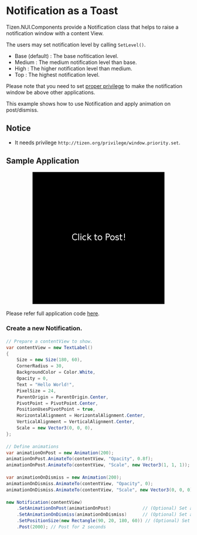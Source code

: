 # Notification as a Toast
Tizen.NUI.Components provide a Notification class that helps to raise a notification window with a content View.

The users may set notification level by calling `SetLevel()`.

* Base (default) : The base nofitication level.
* Medium : The medium notification level than base.
* High : The higher notification level than medium.
* Top : The highest notification level.

Please note that you need to set [proper privilege](http://tizen.org/privilege/window.priority.set) to make the notification window be above other applications.

This example shows how to use Notification and apply animation on post/dismiss.

## Notice
* It needs privilege `http://tizen.org/privilege/window.priority.set`.

## Sample Application
<div style="text-align:center;width:100%;"><img src="./preview/preview.gif" /></div>

Please refer full application code [here](./ComponentExample.cs).

### Create a new Notification.
```C#
// Prepare a contentView to show.
var contentView = new TextLabel()
{
    Size = new Size(180, 60),
    CornerRadius = 30,
    BackgroundColor = Color.White,
    Opacity = 0,
    Text = "Hello World!",
    PixelSize = 24,
    ParentOrigin = ParentOrigin.Center,
    PivotPoint = PivotPoint.Center,
    PositionUsesPivotPoint = true,
    HorizontalAlignment = HorizontalAlignment.Center,
    VerticalAlignment = VerticalAlignment.Center,
    Scale = new Vector3(0, 0, 0),
};

// Define animations
var animationOnPost = new Animation(200);
animationOnPost.AnimateTo(contentView, "Opacity", 0.8f);
animationOnPost.AnimateTo(contentView, "Scale", new Vector3(1, 1, 1));

var animationOnDismiss = new Animation(200);
animationOnDismiss.AnimateTo(contentView, "Opacity", 0);
animationOnDismiss.AnimateTo(contentView, "Scale", new Vector3(0, 0, 0));

new Notification(contentView)
    .SetAnimationOnPost(animationOnPost)            // (Optional) Set an animation to be played when post.
    .SetAnimationOnDismiss(animationOnDismiss)      // (Optional) Set an animation to be played when dismiss.
    .SetPositionSize(new Rectangle(90, 20, 180, 60)) // (Optional) Set notification window boundary.
    .Post(2000); // Post for 2 seconds

```